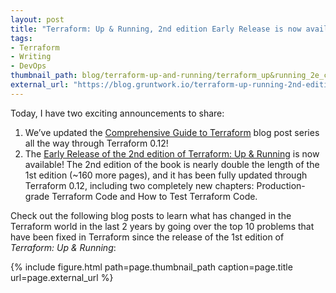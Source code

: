 ```yaml
---
layout: post
title: "Terraform: Up & Running, 2nd edition Early Release is now available!"
tags:
- Terraform
- Writing
- DevOps
thumbnail_path: blog/terraform-up-and-running/terraform_up&running_2e_cover_medium.png
external_url: "https://blog.gruntwork.io/terraform-up-running-2nd-edition-early-release-is-now-available-b104fc29783f"
---
```


Today, I have two exciting announcements to share:

1. We’ve updated the [Comprehensive Guide to 
   Terraform](https://blog.gruntwork.io/a-comprehensive-guide-to-terraform-b3d32832baca#.j3aj4mynb) blog post series 
   all the way through Terraform 0.12!
1. The [Early Release of the 2nd edition of Terraform: Up & 
   Running](https://learning.oreilly.com/library/view/terraform-up/9781492046899/) is now available! The 2nd edition of 
   the book is nearly double the length of the 1st edition (~160 more pages), and it has been fully updated through 
   Terraform 0.12, including two completely new chapters: Production-grade Terraform Code and How to Test Terraform 
   Code.

Check out the following blog posts to learn what has changed in the Terraform world in the last 2 years by going over 
the top 10 problems that have been fixed in Terraform since the release of the 1st edition of *Terraform: Up & Running*:

{% include figure.html path=page.thumbnail_path caption=page.title url=page.external_url %}

